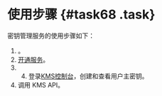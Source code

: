 # 使用步骤 {#task68 .task}

密钥管理服务的使用步骤如下：

1.  。
2.  [开通服务](https://common-buy-intl.aliyun.com/?commodityCode=kms_intl)。
3.  4.  登录[KMS控制台](https://kms.console.aliyun.com)，创建和查看用户主密钥。
5.  调用 KMS API。

